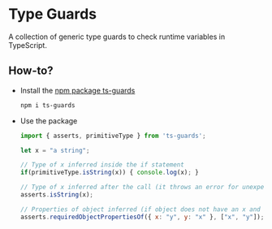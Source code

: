 # Type Guards

A collection of generic type guards to check runtime variables in TypeScript.

## How-to?

- Install the [npm package ts-guards](https://www.npmjs.com/package/ts-guards)
  ```bash
  npm i ts-guards
  ```
- Use the package
  ```javascript
  import { asserts, primitiveType } from 'ts-guards';

  let x = "a string";

  // Type of x inferred inside the if statement
  if(primitiveType.isString(x)) { console.log(x); }

  // Type of x inferred after the call (it throws an error for unexpected types)
  asserts.isString(x);

  // Properties of object inferred (if object does not have an x and a y property, it throws an error)
  asserts.requiredObjectPropertiesOf({ x: "y", y: "x" }, ["x", "y"]);
  ```